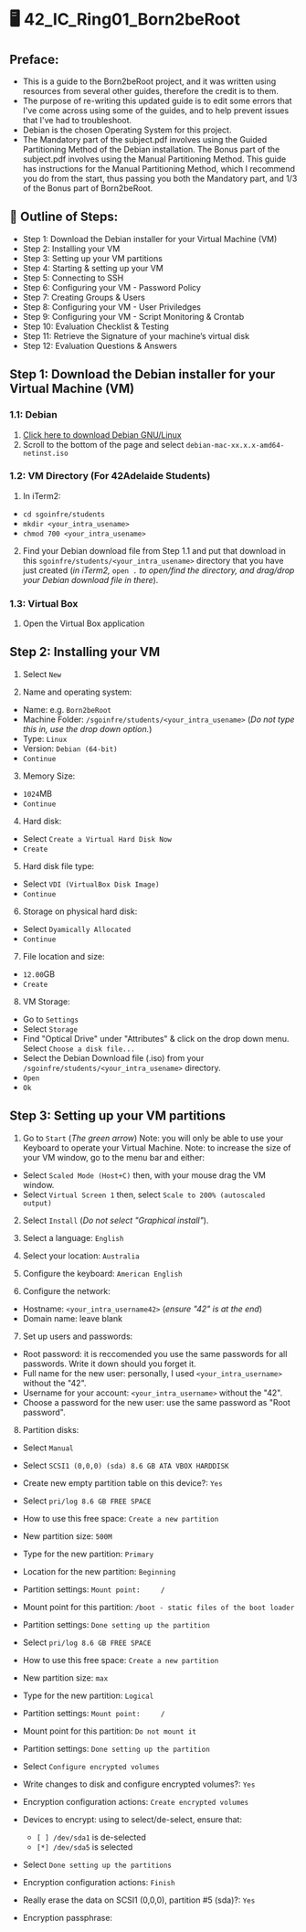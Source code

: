 # 🖥️ 42_IC_Ring01_Born2beRoot
## Preface:
- This is a guide to the Born2beRoot project, and it was written using resources from several other guides, therefore the credit is to them.
- The purpose of re-writing this updated guide is to edit some errors that I've come across using some of the guides, and to help prevent issues that I've had to troubleshoot.
- Debian is the chosen Operating System for this project.
- The Mandatory part of the subject.pdf involves using the Guided Partitioning Method of the Debian installation. The Bonus part of the subject.pdf involves using the Manual Partitioning Method. This guide has instructions for the Manual Partitioning Method, which I recommend you do from the start, thus passing you both the Mandatory part, and 1/3 of the Bonus part of Born2beRoot. 

## 🔷 Outline of Steps:
- Step 1: Download the Debian installer for your Virtual Machine (VM)
- Step 2: Installing your VM
- Step 3: Setting up your VM partitions
- Step 4: Starting & setting up your VM
- Step 5: Connecting to SSH
- Step 6: Configuring your VM - Password Policy
- Step 7: Creating Groups & Users
- Step 8: Configuring your VM - User Priviledges
- Step 9: Configuring your VM - Script Monitoring & Crontab
- Step 10: Evaluation Checklist & Testing
- Step 11: Retrieve the Signature of your machine’s virtual disk
- Step 12: Evaluation Questions & Answers

## Step 1: Download the Debian installer for your Virtual Machine (VM)
### 1.1: Debian
1. [Click here to download Debian GNU/Linux](https://cdimage.debian.org/debian-cd/current/amd64/iso-cd/)
2. Scroll to the bottom of the page and select `debian-mac-xx.x.x-amd64-netinst.iso`

### 1.2: VM Directory (For 42Adelaide Students)
1. In iTerm2:
- `cd sgoinfre/students`
- `mkdir <your_intra_usename>`
- `chmod 700 <your_intra_usename>`
2. Find your Debian download file from Step 1.1 and put that download in this `sgoinfre/students/<your_intra_usename>` directory that you have just created (_in iTerm2,_ `open .` _to open/find the directory, and drag/drop your Debian download file in there_). 

### 1.3: Virtual Box
1. Open the Virtual Box application

## Step 2: Installing your VM
1. Select `New`

2. Name and operating system:
- Name: e.g. `Born2beRoot`
- Machine Folder: `/sgoinfre/students/<your_intra_usename>` (_Do not type this in, use the drop down option._)
- Type: `Linux `
- Version: `Debian (64-bit)`
- `Continue`

3. Memory Size:
- `1024`MB
- `Continue`

4. Hard disk:
- Select `Create a Virtual Hard Disk Now`
- `Create`

5. Hard disk file type:
- Select `VDI (VirtualBox Disk Image)`
- `Continue`

6. Storage on physical hard disk:
- Select `Dyamically Allocated`
- `Continue`

7. File location and size:
- `12.00`GB
- `Create`

8. VM Storage:
- Go to `Settings`
- Select `Storage`
- Find "Optical Drive" under "Attributes" & click on the drop down menu. Select `Choose a disk file...`
- Select the Debian Download file (.iso) from your `/sgoinfre/students/<your_intra_usename>` directory. 
- `Open`
- `Ok`

## Step 3: Setting up your VM partitions
1. Go to `Start` (_The green arrow_)
Note: you will only be able to use your Keyboard to operate your Virtual Machine.
Note: to increase the size of your VM window, go to the menu bar and either:
- Select `Scaled Mode (Host+C)` then, with your mouse drag the VM window.
- Select `Virtual Screen 1` then, select `Scale to 200% (autoscaled output)`

2. Select `Install` (_Do not select "Graphical install"_).

3. Select a language: `English`

4. Select your location: `Australia`

5. Configure the keyboard: `American English`

6. Configure the network:
- Hostname: `<your_intra_username42>` (_ensure "42" is at the end_)
- Domain name: leave blank

7. Set up users and passwords:
- Root password: it is reccomended you use the same passwords for all passwords. Write it down should you forget it. 
- Full name for the new user: personally, I used `<your_intra_username>` without the "42". 
- Username for your account: `<your_intra_username>` without the "42". 
- Choose a password for the new user: use the same password as "Root password".

8. Partition disks:
- Select `Manual`
- Select `SCSI1 (0,0,0) (sda) 8.6 GB ATA VBOX HARDDISK`
- Create new empty partition table on this device?: `Yes`
- Select `pri/log 8.6 GB FREE SPACE`
- How to use this free space: `Create a new partition`
- New partition size: `500M`
- Type for the new partition: `Primary`
- Location for the new partition: `Beginning`
- Partition settings: `Mount point:     /`
- Mount point for this partition: `/boot - static files of the boot loader`
- Partition settings: `Done setting up the partition`

- Select `pri/log 8.6 GB FREE SPACE`
- How to use this free space: `Create a new partition`
- New partition size: `max`
- Type for the new partition: `Logical`
- Partition settings: `Mount point:     /`
- Mount point for this partition: `Do not mount it`
- Partition settings: `Done setting up the partition`

- Select `Configure encrypted volumes`
- Write changes to disk and configure encrypted volumes?: `Yes`
- Encryption configuration actions: `Create encrypted volumes`
- Devices to encrypt: using <Space bar> to select/de-select, ensure that: 
  - `[ ] /dev/sda1` is de-selected
  - `[*] /dev/sda5` is selected 

- Select `Done setting up the partitions`
- Encryption configuration actions: `Finish`
- Really erase the data on SCSI1 (0,0,0), partition #5 (sda)?: `Yes`

- Encryption passphrase: 
  


